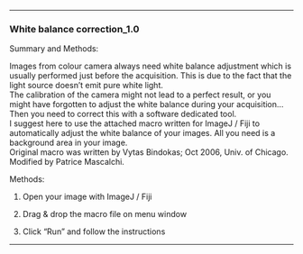 -------------------------------------------------------------------------------
### **White balance correction_1.0**

Summary and Methods:

Images from colour camera always need white balance adjustment which is usually performed just before the acquisition. This is due to the fact that the light source doesn’t emit pure white light.<br>
The calibration of the camera might not lead to a perfect result, or you might have forgotten to adjust the white balance during your acquisition… Then you need to correct this with a software dedicated tool.<br>
I suggest here to use the attached macro written for ImageJ / Fiji to automatically adjust the white balance of your images. All you need is a background area in your image.<br>
Original macro was written by Vytas Bindokas; Oct 2006, Univ. of Chicago. Modified by Patrice Mascalchi.

Methods:

1. Open your image with ImageJ / Fiji 

2. Drag & drop the macro file on menu window

3. Click “Run” and follow the instructions

-------------------------------------------------------------------------------
